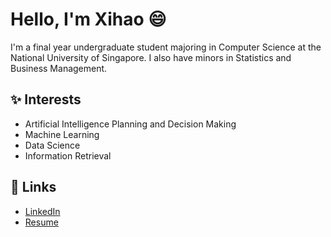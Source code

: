 # Hello, I'm Xihao 😄

I'm a final year undergraduate student majoring in Computer Science at the National University of Singapore.
I also have minors in Statistics and Business Management.

## ✨ Interests

- Artificial Intelligence Planning and Decision Making
- Machine Learning
- Data Science
- Information Retrieval

## 🔗 Links

- [LinkedIn](https://www.linkedin.com/in/xihaochen)
- [Resume](xihao_resume.pdf)

<!--
**howtoosee/howtoosee** is a ✨ _special_ ✨ repository because its `README.md` (this file) appears on your GitHub profile.

Here are some ideas to get you started:

- 🔭 I’m currently working on ...
- 🌱 I’m currently learning ...
- 👯 I’m looking to collaborate on ...
- 🤔 I’m looking for help with ...
- 💬 Ask me about ...
- 📫 How to reach me: ...
- 😄 Pronouns: ...
- ⚡ Fun fact: ...
-->
